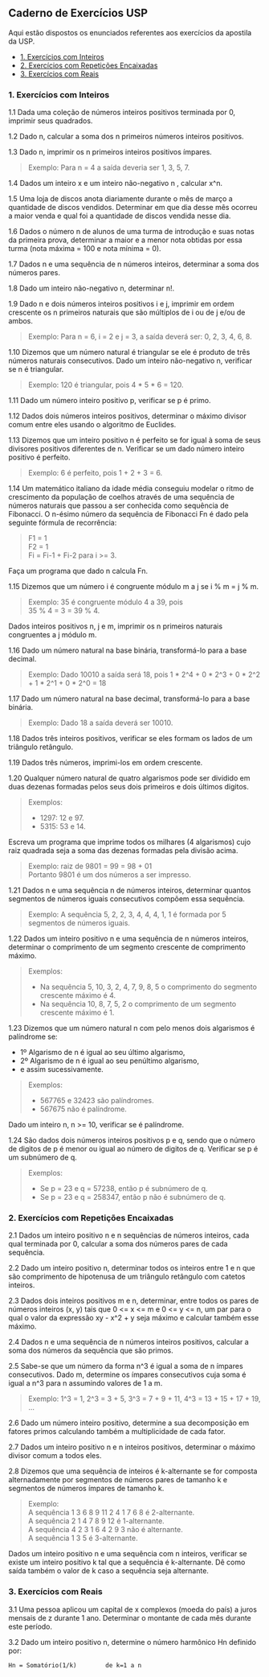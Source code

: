 ## Caderno de Exercícios USP

Aqui estão dispostos os enunciados referentes aos exercícios da apostila da USP.<br>

* [1. Exercícios com Inteiros](#1.-Exercícios-com-Inteiros)<br>
* [2. Exercícios com Repetições Encaixadas](#2.-Exercícios-com-Repetições-Encaixadas)
* [3. Exercícios com Reais](#3.-Exercícios-com-Reais)

### 1. Exercícios com Inteiros

1.1 Dada uma coleção de números inteiros positivos terminada por 0, imprimir seus quadrados.

1.2 Dado n, calcular a soma dos n primeiros números inteiros positivos.

1.3 Dado n, imprimir os n primeiros inteiros positivos ímpares.<br>
> Exemplo: Para n = 4 a saída deveria ser 1, 3, 5, 7.

1.4 Dados um inteiro x e um inteiro não-negativo n , calcular x^n.

1.5 Uma loja de discos anota diariamente durante o mês de março a quantidade de discos vendidos. Determinar em que dia desse mês ocorreu a maior venda e qual foi a quantidade de discos vendida nesse dia.

1.6 Dados o número n de alunos de uma turma de introdução e suas notas da primeira prova, determinar a maior e a menor nota obtidas por essa turma (nota máxima = 100 e nota mínima = 0).

1.7 Dados n e uma sequência de n números inteiros, determinar a soma dos números pares.

1.8 Dado um inteiro não-negativo n, determinar n!.

1.9 Dado n e dois números inteiros positivos i e j, imprimir em ordem crescente os n primeiros naturais que são múltiplos de i ou de j e/ou de ambos.
> Exemplo: Para n = 6, i = 2 e j = 3, a saída deverá ser: 0, 2, 3, 4, 6, 8.

1.10 Dizemos que um número natural é triangular se ele é produto de três números naturais consecutivos. Dado um inteiro não-negativo n, verificar se n é triangular.
> Exemplo: 120 é triangular, pois 4 * 5 * 6 = 120.

1.11 Dado um número inteiro positivo p, verificar se p é primo.

1.12 Dados dois números inteiros positivos, determinar o máximo divisor comum entre eles usando o algoritmo de Euclides.

1.13 Dizemos que um inteiro positivo n é perfeito se for igual à soma de seus divisores positivos diferentes de n. Verificar se um dado número inteiro positivo é perfeito.
> Exemplo: 6 é perfeito, pois 1 + 2 + 3 = 6.

1.14 Um matemático italiano da idade média conseguiu modelar o ritmo de crescimento da população de coelhos através de uma sequência de números naturais que passou a ser conhecida como sequência de Fibonacci. O n-ésimo número da sequência de Fibonacci Fn é dado pela seguinte fórmula de recorrência:

> F1 = 1<br>
> F2 = 1<br>
> Fi = Fi-1 + Fi-2 para i >= 3.

Faça um programa que dado n calcula Fn.

1.15 Dizemos que um número i é congruente módulo m a j se i % m = j % m.
> Exemplo: 35 é congruente módulo 4 a 39, pois<br>
> 35 % 4 = 3 = 39 % 4.

Dados inteiros positivos n, j e m, imprimir os n primeiros naturais congruentes a j módulo m.

1.16 Dado um número natural na base binária, transformá-lo para a base decimal.
> Exemplo: Dado 10010 a saída será 18, pois 1 * 2^4 + 0 * 2^3 + 0 * 2^2 + 1 * 2^1 + 0 * 2^0 = 18

1.17 Dado um número natural na base decimal, transformá-lo para a base binária.
> Exemplo: Dado 18 a saída deverá ser 10010.

1.18 Dados três inteiros positivos, verificar se eles formam os lados de um triângulo retângulo.

1.19 Dados três números, imprimi-los em ordem crescente.

1.20 Qualquer número natural de quatro algarismos pode ser dividido em duas dezenas formadas pelos seus dois primeiros e dois últimos digitos.
> Exemplos:<br>
> - 1297: 12 e 97.
> - 5315: 53 e 14.

Escreva um programa que imprime todos os milhares (4 algarismos) cujo raiz quadrada seja a soma das dezenas formadas pela divisão acima.
> Exemplo: raiz de 9801 = 99 = 98 + 01<br>
> Portanto 9801 é um dos números a ser impresso.

1.21 Dados n e uma sequência n de números inteiros, determinar quantos segmentos de números iguais consecutivos compõem essa sequência.
> Exemplo: A sequência 5, 2, 2, 3, 4, 4, 4, 1, 1 é formada por 5 segmentos de números iguais.

1.22 Dados um inteiro positivo n e uma sequência de n números inteiros, determinar o comprimento de um segmento crescente de comprimento máximo.
> Exemplos:<br>
> - Na sequência 5, 10, 3, 2, 4, 7, 9, 8, 5 o comprimento do segmento crescente máximo é 4.
> - Na sequência 10, 8, 7, 5, 2 o comprimento de um segmento crescente máximo é 1.

1.23 Dizemos que um número natural n com pelo menos dois algarismos é palíndrome se:
- 1º Algarismo de n é igual ao seu último algarismo,
- 2º Algarismo de n é igual ao seu penúltimo algarismo,
- e assim sucessivamente.

> Exemplos:<br>
> - 567765 e 32423 são palíndromes.
> - 567675 não é palíndrome.

Dado um inteiro n, n >= 10, verificar se é palíndrome.

1.24 São dados dois números inteiros positivos p e q, sendo que o número de digitos de p é menor ou igual ao número de digitos de q. Verificar se p é um subnúmero de q.

> Exemplos:<br>
> - Se p = 23 e q = 57238, então p é subnúmero de q.
> - Se p = 23 e q = 258347, então p não é subnúmero de q.

### 2. Exercícios com Repetições Encaixadas

2.1 Dados um inteiro positivo n e n sequências de números inteiros, cada qual terminada por 0, calcular a soma dos números pares de cada sequência.

2.2 Dado um inteiro positivo n, determinar todos os inteiros entre 1 e n que são comprimento de hipotenusa de um triângulo retângulo com catetos inteiros.

2.3 Dados dois inteiros positivos m e n, determinar, entre todos os pares de números inteiros (x, y) tais que 0 <= x <= m e 0 <= y <= n, um par para o qual o valor da expressão xy - x^2 + y seja máximo e calcular também esse máximo.

2.4 Dados n e uma sequência de n números inteiros positivos, calcular a soma dos números da sequência que são primos.

2.5 Sabe-se que um número da forma n^3 é igual a soma de n ímpares consecutivos. Dado m, determine os ímpares consecutivos cuja soma é igual a n^3 para n assumindo valores de 1 a m.
> Exemplo: 1^3 = 1, 2^3 = 3 + 5, 3^3 = 7 + 9 + 11, 4^3 = 13 + 15 + 17 + 19, ...

2.6 Dado um número inteiro positivo, determine a sua decomposição em fatores primos calculando também a multiplicidade de cada fator.

2.7 Dados um inteiro positivo n e n inteiros positivos, determinar o máximo divisor comum a todos eles.

2.8 Dizemos que uma sequência de inteiros é k-alternante se for composta alternadamente por segmentos de números pares de tamanho k e segmentos de números ímpares de tamanho k.
> Exemplo:<br>
> A sequência 1 3 6 8 9 11 2 4 1 7 6 8 é 2-alternante. <br>
> A sequência 2 1 4 7 8 9 12 é 1-alternante. <br>
> A sequência 4 2 3 1 6 4 2 9 3 não é alternante. <br>
> A sequência 1 3 5 é 3-alternante.

Dados um inteiro positivo n e uma sequência com n inteiros, verificar se existe um inteiro positivo k tal que a sequência é k-alternante. Dê como saída também o valor de k caso a sequência seja alternante.

### 3. Exercícios com Reais

3.1 Uma pessoa aplicou um capital de x complexos (moeda do país) a juros mensais de z durante 1 ano. Determinar o montante de cada mês durante este período.

3.2 Dado um inteiro positivo n, determine o número harmônico Hn definido por:
```
Hn = Somatório(1/k)        de k=1 a n
```
